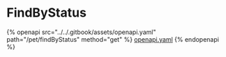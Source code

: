 # FindByStatus

{% openapi src="../../.gitbook/assets/openapi.yaml" path="/pet/findByStatus" method="get" %}
[openapi.yaml](../../.gitbook/assets/openapi.yaml)
{% endopenapi %}
